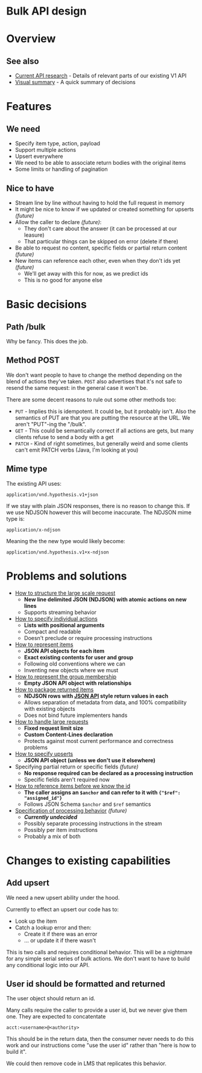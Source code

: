 # Bulk API design

# Overview

## See also

 * [Current API research](research/current-api.md) - Details of relevant parts of our existing V1 API
 * [Visual summary](summary.md) - A quick summary of decisions

# Features

## We need

* Specify item type, action, payload
* Support multiple actions
* Upsert everywhere
* We need to be able to associate return bodies with the original items
* Some limits or handling of pagination

## Nice to have

* Stream line by line without having to hold the full request in memory
* It might be nice to know if we updated or created something for upserts _(future)_
* Allow the caller to declare _(future)_:
  * They don't care about the answer (it can be processed at our leasure)
  * That particular things can be skipped on error (delete if there)
* Be able to request no content, specific fields or partial return content _(future)_
* New items can reference each other, even when they don't ids yet _(future)_
  * We'll get away with this for now, as we predict ids 
  * This is no good for anyone else

# Basic decisions

## Path /bulk

Why be fancy. This does the job.

## Method POST

We don't want people to have to change the method depending on the blend of 
actions they've taken. `POST` also advertises that it's not safe to resend the
same request: in the general case it won't be.

There are some decent reasons to rule out some other methods too:

 * `PUT` - Implies this is idempotent. It could be, but it probably isn't. Also 
   the semantics of PUT are that you are putting the resource at the URL. We
   aren't "PUT"-ing the "/bulk".
 * `GET` - This could be semantically correct if all actions are gets, but many
   clients refuse to send a body with a get
 * `PATCH` - Kind of right sometimes, but generally weird and some clients 
   can't emit PATCH verbs (Java, I'm looking at you)

## Mime type

The existing API uses:

    application/vnd.hypothesis.v1+json
    
If we stay with plain JSON responses, there is no reason to change this. If we
use NDJSON however this will become inaccurate. The NDJSON mime type is:

    application/x-ndjson
    
Meaning the the new type would likely become:

    application/vnd.hypothesis.v1+x-ndjson

# Problems and solutions

* [How to structure the large scale request](solutions/request-structure.md)
  * __New line delimited JSON (NDJSON) with atomic actions on new lines__
  * Supports streaming behavior
* [How to specify individual actions](solutions/specifying-actions.md)
  * __Lists with positional arguments__
  * Compact and readable
  * Doesn't preclude or require processing instructions 
* [How to represent items](solutions/representing-items.md)
  * __JSON API objects for each item__
  * __Exact existing contents for user and group__
  * Following old conventions where we can
  * Inventing new objects where we must
* [How to represent the group membership](solutions/representing-group-membership.md)
  * __Empty JSON API object with relationships__
* [How to package returned items](solutions/response-structure.md)
  * __NDJSON rows with [JSON API](https://jsonapi.org/format/#document-top-level) style return values in each__
  * Allows separation of metadata from data, and 100% compatibility with existing objects
  * Does not bind future implementers hands 
* [How to handle large requests](solutions/request-limits-and-pagination.md)
  * __Fixed request limit size__
  * __Custom Content-Lines declaration__
  * Protects against most current performance and correctness problems
* [How to specify upserts](solutions/specifying-upserts.md)
  * __JSON API object (unless we don't use it elsewhere)__
* Specifying partial return or specific fields _(future)_
  * __No response required can be declared as a processing instruction__
  * Specific fields aren't required now
* [How to reference items before we know the id](solutions/referencing-items.md)
  * __The caller assigns an `$anchor` and can refer to it with `{"$ref": "assigned_id"}`__
  * Follows JSON Schema `$anchor` and `$ref` semantics
* [Specification of processing behavior](solutions/specifying-processing-instructions.md) _(future)_
  * ___Currently undecided___
  * Possibly separate processing instructions in the stream
  * Possibly per item instructions
  * Probably a mix of both
  
  
# Changes to existing capabilities

## Add upsert

We need a new upsert ability under the hood.

Currently to effect an upsert our code has to:

 * Look up the item
 * Catch a lookup error and then:
     * Create it if there was an error
     * ... or update it if there wasn't
     
This is two calls and requires conditional behavior. This will be a nightmare 
for any simple serial series of bulk actions. We don't want to have to build
any conditional logic into our API.

## User id should be formatted and returned

The user object should return an id. 

Many calls require the caller to provide
a user id, but we never give them one. They are expected to concatentate

    acct:<username>@<authority>
    
This should be in the return data, then the consumer never needs to do this
work and our instructions come "use the user id" rather than "here is how to
build it".

We could then remove code in LMS that replicates this behavior.